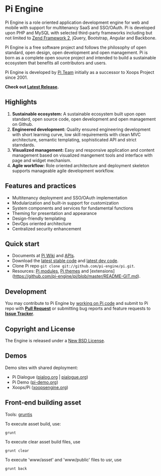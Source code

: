 Pi Engine
=================

Pi Engine is a role oriented application development engine for web and mobile with support for multitenancy SaaS and SSO/OAuth.
Pi is developed upon PHP and MySQL with selected third-party frameworks including but not limited to [Zend Framework 2](https://github.com/zendframework/zf2), jQuery, Bootstrap, Angular and Backbone.

Pi Engine is a free software project and follows the philosophy of open standard, open design, open development and open management. Pi is born as a complete open source project and intended to build a sustainable ecosystem that benefits all contributors and users.

Pi Engine is developed by [Pi Team](https://github.com/pi-engine/pi/wiki/Pi-Team) initially as a successor to Xoops Project since 2001.

**Check out [Latest Release](https://github.com/pi-engine/pi/blob/master/doc/releasenotes.md).**


Highlights
-------------
1. **Sustainable ecosystem:** A sustainable ecosystem built upon open standard, open source code, open development and open management on Github.
2. **Engineered development:** Quality ensured engineering development with short learning curve, low skill requirements with clean MVC architecture, semantic templating, sophisticated API and strict starndards.
3. **Visualized management:** Easy and responsive application and content management based on visualized mangement tools and interface with page and widget mechanism.
4. **Agile workflow:** Role oriented architecture and deployment skeleton supports manageable agile development workflow.

Features and practices
----------------------
* Multitenancy deployment and SSO/OAuth implementation
* Modularization and built-in support for customization
* System components and services for fundamental functions
* Theming for presentation and appearance
* Design-friendly templating
* DevOps oriented architecture
* Centralized security enhancement

Quick start
-----------
* Documents at [Pi Wiki](https://github.com/pi-engine/pi/wiki) and [APIs](http://api.pialog.org).
* Download the [latest stable code](https://github.com/pi-engine/pi/zipball/master) and [latest dev code](https://github.com/pi-engine/pi/zipball/develop).
* Clone Pi repo `git clone git://github.com/pi-engine/pi.git`.
* Resources: [Pi modules](https://github.com/pi-module), [Pi themes](https://github.com/pi-theme) and [extensions] (https://github.com/pi-engine/pi/blob/master/README-GIT.md).

Development
----------

You may contribute to Pi Engine by [working on Pi code](https://github.com/pi-engine/pi/blob/master/README-GIT.md) and submit to Pi repo with **[Pull Request](https://help.github.com/articles/using-pull-requests)** or submitting bug reports and feature requests to **[Issue Tracker](https://github.com/pi-engine/pi/issues)**.


Copyright and License
---------------------

The Engine is released under a [New BSD License](https://github.com/pi-engine/pi/blob/master/doc/license.txt).


Demos
-----
Demo sites with shared deployment: 
* Pi Dialogue ([pialog.org](http://pialog.org) | [pialogue.org](http://pialogue.org))
* Pi Demo ([pi-demo.org](http://pi-demo.org))
* Xoops/Pi ([xoopsengine.org](http://demo.xoopsengine.org))

Front-end building asset
----------------
Tools: [gruntjs](http://gruntjs.com/)

To execute asset build, use:

```
grunt 
```

To execute clear asset build files, use

```
grunt clear
```

To execute 'www/asset' and 'www/public' files to usr, use

```
grunt back
```

